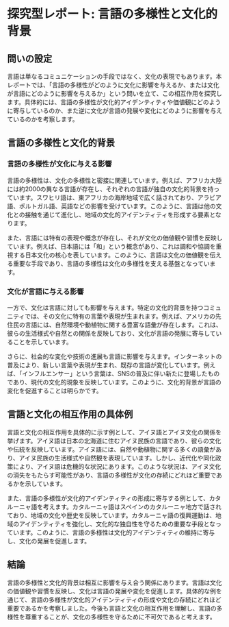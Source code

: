 # 探究型レポート: 言語の多様性と文化的背景

## 問いの設定

言語は単なるコミュニケーションの手段ではなく、文化の表現でもあります。本レポートでは、「言語の多様性がどのように文化に影響を与えるか、または文化が言語にどのように影響を与えるか」という問いを立て、この相互作用を探究します。具体的には、言語の多様性が文化的アイデンティティや価値観にどのように寄与しているのか、また逆に文化が言語の発展や変化にどのように影響を与えているのかを考察します。

## 言語の多様性と文化的背景

### 言語の多様性が文化に与える影響

言語の多様性は、文化の多様性と密接に関連しています。例えば、アフリカ大陸には約2000の異なる言語が存在し、それぞれの言語が独自の文化的背景を持っています。スワヒリ語は、東アフリカの海岸地域で広く話されており、アラビア語、ポルトガル語、英語などの影響を受けています。このように、言語は他の文化との接触を通じて進化し、地域の文化的アイデンティティを形成する要素となります。

また、言語には特有の表現や概念が存在し、それが文化の価値観や習慣を反映しています。例えば、日本語には「和」という概念があり、これは調和や協調を重視する日本文化の核心を表しています。このように、言語は文化の価値観を伝える重要な手段であり、言語の多様性は文化の多様性を支える基盤となっています。

### 文化が言語に与える影響

一方で、文化は言語に対しても影響を与えます。特定の文化的背景を持つコミュニティでは、その文化に特有の言葉や表現が生まれます。例えば、アメリカの先住民の言語には、自然環境や動植物に関する豊富な語彙が存在します。これは、彼らの生活様式や自然との関係を反映しており、文化が言語の発展に寄与していることを示しています。

さらに、社会的な変化や技術の進展も言語に影響を与えます。インターネットの普及により、新しい言葉や表現が生まれ、既存の言語が変化しています。例えば、「インフルエンサー」という言葉は、SNSの普及に伴い新たに登場したものであり、現代の文化的現象を反映しています。このように、文化的背景が言語の変化を促進することは明らかです。

## 言語と文化の相互作用の具体例

言語と文化の相互作用を具体的に示す例として、アイヌ語とアイヌ文化の関係を挙げます。アイヌ語は日本の北海道に住むアイヌ民族の言語であり、彼らの文化や伝統を反映しています。アイヌ語には、自然や動植物に関する多くの語彙があり、アイヌ民族の生活様式や自然観を表現しています。しかし、近代化や同化政策により、アイヌ語は危機的な状況にあります。このような状況は、アイヌ文化の消失をもたらす可能性があり、言語の多様性が文化の存続にどれほど重要であるかを示しています。

また、言語の多様性が文化的アイデンティティの形成に寄与する例として、カタルーニャ語を考えます。カタルーニャ語はスペインのカタルーニャ地方で話されており、地域の文化や歴史を反映しています。カタルーニャ語の復興運動は、地域のアイデンティティを強化し、文化的な独自性を守るための重要な手段となっています。このように、言語の多様性は文化的アイデンティティの維持に寄与し、文化の発展を促進します。

## 結論

言語の多様性と文化的背景は相互に影響を与え合う関係にあります。言語は文化の価値観や習慣を反映し、文化は言語の発展や変化を促進します。具体的な例を通じて、言語の多様性が文化的アイデンティティの形成や文化の存続にどれほど重要であるかを考察しました。今後も言語と文化の相互作用を理解し、言語の多様性を尊重することが、文化の多様性を守るために不可欠であると考えます。